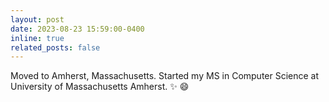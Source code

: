 ```yaml
---
layout: post
date: 2023-08-23 15:59:00-0400
inline: true
related_posts: false
---
```


Moved to Amherst, Massachusetts. 
Started my MS in Computer Science at University of Massachusetts Amherst. :sparkles: :smile:
